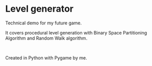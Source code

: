# Level generator

Technical demo for my future game.

It covers procedural level generation with Binary Space Partitioning Algorithm and Random Walk algorithm.

<br>

Created in Python with Pygame by me.